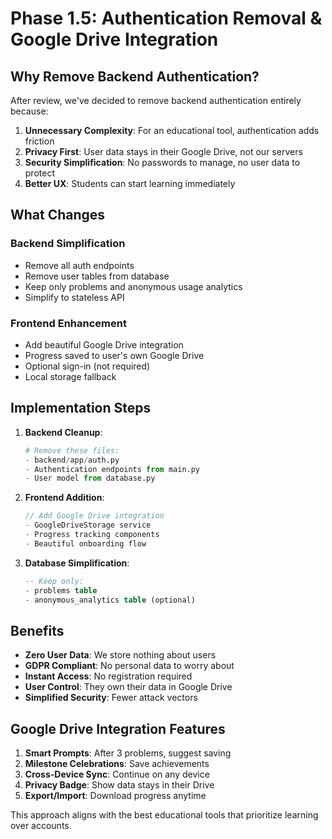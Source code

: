 # Phase 1.5: Authentication Removal & Google Drive Integration

## Why Remove Backend Authentication?

After review, we've decided to remove backend authentication entirely because:

1. **Unnecessary Complexity**: For an educational tool, authentication adds friction
2. **Privacy First**: User data stays in their Google Drive, not our servers
3. **Security Simplification**: No passwords to manage, no user data to protect
4. **Better UX**: Students can start learning immediately

## What Changes

### Backend Simplification
- Remove all auth endpoints
- Remove user tables from database
- Keep only problems and anonymous usage analytics
- Simplify to stateless API

### Frontend Enhancement
- Add beautiful Google Drive integration
- Progress saved to user's own Google Drive
- Optional sign-in (not required)
- Local storage fallback

## Implementation Steps

1. **Backend Cleanup**:
   ```python
   # Remove these files:
   - backend/app/auth.py
   - Authentication endpoints from main.py
   - User model from database.py
   ```

2. **Frontend Addition**:
   ```typescript
   // Add Google Drive integration
   - GoogleDriveStorage service
   - Progress tracking components
   - Beautiful onboarding flow
   ```

3. **Database Simplification**:
   ```sql
   -- Keep only:
   - problems table
   - anonymous_analytics table (optional)
   ```

## Benefits

- **Zero User Data**: We store nothing about users
- **GDPR Compliant**: No personal data to worry about
- **Instant Access**: No registration required
- **User Control**: They own their data in Google Drive
- **Simplified Security**: Fewer attack vectors

## Google Drive Integration Features

1. **Smart Prompts**: After 3 problems, suggest saving
2. **Milestone Celebrations**: Save achievements
3. **Cross-Device Sync**: Continue on any device
4. **Privacy Badge**: Show data stays in their Drive
5. **Export/Import**: Download progress anytime

This approach aligns with the best educational tools that prioritize learning over accounts.